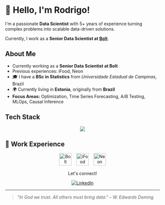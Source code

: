 # 👋 Hello, I'm Rodrigo!

I'm a passionate **Data Scientist** with 5+ years of experience turning complex problems into scalable data-driven solutions.

Currently, I work as a **Senior Data Scientist at [Bolt](https://bolt.eu)**.

## About Me
- Currently working as a **Senior Data Scientist at Bolt**
- Previous experiences: iFood, Neon
- 🎓 I have a **BSc in Statistics** from *Universidade Estadual de Campinas*, Brazil
- 🌍 Currently living in **Estonia**, originally from **Brazil**
- **Focus Areas:** Optimization, Time Series Forecasting, A/B Testing, MLOps, Causal Inference

## Tech Stack

<p align="center">
  <a href="https://skillicons.dev">
    <img src="https://skillicons.dev/icons?i=py,pytorch,sklearn,aws,docker,r,postgres,github" />
  </a>
</p>

## 🏢 Work Experience

<p align="center">
  <a href="https://bolt.eu" target="_blank"><img src="https://media.licdn.com/dms/image/v2/D4D0BAQHJrgX2zoazaw/company-logo_100_100/B4DZcwgepLGgAU-/0/1748865510352/bolt_eu_logo?e=1756944000&v=beta&t=gkbbf3S-fWimdNWXKH_jXYagJsJ-qz384Bc6Bjo5vuM" alt="Bolt" height="40"/></a> &nbsp;&nbsp;
  <a href="https://www.ifood.com.br" target="_blank"><img src="https://media.licdn.com/dms/image/v2/C510BAQFupNOyDYF1sg/company-logo_100_100/company-logo_100_100/0/1631315877254?e=1756944000&v=beta&t=UPGQzfGfvRnlij9rP1xp409EgsnitiJKfXuvrpp5xwQ" alt="iFood" height="40"/></a> &nbsp;&nbsp;
  <a href="https://neon.com.br/" target="_blank"><img src="https://media.licdn.com/dms/image/v2/D4D0BAQFL1_GdokTqvg/company-logo_200_200/company-logo_200_200/0/1690223962178/timeneon_logo?e=1756944000&v=beta&t=sfCiNdLopfioIobOvQ11iKYmTBRMU-I6eSfpzJ6KdXg" alt="Neon" height="40"/></a>
</p>

<p align="center">
  Let's connect! 
</p>

<p align="center">
  <a href=https://www.linkedin.com/in/rodrigo-ponzetto/ title="LinkedIn">
  <img src="https://skillicons.dev/icons?i=linkedin" alt="LinkedIn"/></a>
</p>

---

> *"In God we trust. All others must bring data." – W. Edwards Deming*

